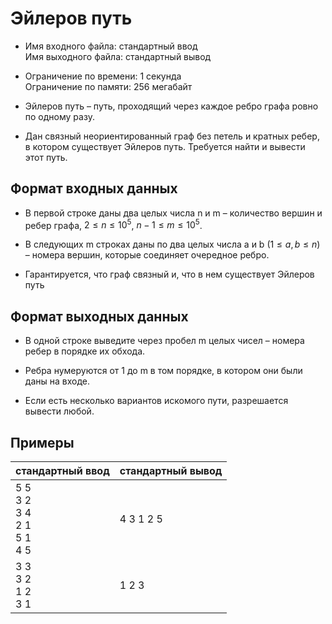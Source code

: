 # Эйлеров путь
* Имя входного файла: стандартный ввод\
Имя выходного файла: стандартный вывод
* Ограничение по времени: 1 секунда\
Ограничение по памяти: 256 мегабайт
* Эйлеров путь – путь, проходящий через каждое ребро графа ровно по одному разу.

* Дан связный неориентированный граф без петель и кратных ребер, в котором существует Эйлеров путь. Требуется найти и вывести этот путь.

## Формат входных данных
* В первой строке даны два целых числа n и m – количество вершин и ребер графа, $2 \leq n \leq 10^5$, $n-1 \leq m \leq 10^5$.

* В следующих m строках даны по два целых числа a и b ($1 \leq a,b \leq n$) – номера вершин, которые соединяет очередное ребро.

* Гарантируется, что граф связный и, что в нем существует Эйлеров путь
## Формат выходных данных
* В одной строке выведите через пробел m целых чисел – номера ребер в порядке их обхода.

* Ребра нумеруются от 1 до m в том порядке, в котором они были даны на входе.

* Если есть несколько вариантов искомого пути, разрешается вывести любой.

## Примеры

|стандартный ввод|стандартный вывод|
|-|-|
|5 5<br>3 2<br>3 4<br>2 1<br>5 1<br>4 5|4 3 1 2 5 |
|3 3<br>3 2<br>1 2<br>3 1|1 2 3 |